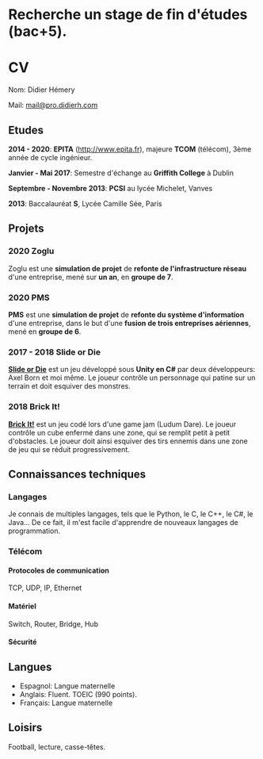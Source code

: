 # Recherche un stage de fin d'études (bac+5).

# CV
Nom: Didier Hémery

Mail: [mail@pro.didierh.com](mail@pro.didierh.com)

## Etudes
**2014 - 2020**: **EPITA** (http://www.epita.fr), majeure **TCOM** (télécom), 3ème année de cycle ingénieur.

**Janvier - Mai 2017**: Semestre d'échange au **Griffith College** à Dublin

**Septembre - Novembre 2013**: **PCSI** au lycée Michelet, Vanves

**2013**: Baccalauréat **S**, Lycée Camille Sée, Paris

## Projets
### 2020 Zoglu
Zoglu est une **simulation de projet** de **refonte de l'infrastructure réseau** d'une entreprise, mené sur **un an**, en **groupe de 7**.

### 2020 PMS
**PMS** est une **simulation de projet** de **refonte du système d'information** d'une entreprise, dans le but d'une **fusion de trois entreprises aériennes**, mené en **groupe de 6**.

### 2017 - 2018 Slide or Die
**[Slide or Die](https://axelvborn.itch.io/slidedemo)** est un jeu développé sous **Unity en C#** par deux développeurs: Axel Born et moi même. Le joueur contrôle un personnage qui patine sur un terrain et doit esquiver des monstres.

### 2018 Brick It!
**[Brick It!](https://axelvborn.itch.io/brick-it)** est un jeu codé lors d'une game jam (Ludum Dare). Le joueur contrôle un cube enfermé dans une zone, qui se remplit petit à petit d'obstacles. Le joueur doit ainsi esquiver des tirs ennemis dans une zone de jeu qui se réduit progressivement.

## Connaissances techniques
### Langages
Je connais de multiples langages, tels que le Python, le C, le C++, le C#, le Java... De ce fait, il m'est facile d'apprendre de nouveaux langages de programmation.

### Télécom
#### Protocoles de communication
TCP, UDP, IP, Ethernet

#### Matériel
Switch, Router, Bridge, Hub
#### Sécurité

## Langues
- Espagnol: Langue maternelle
- Anglais: Fluent. TOEIC (990 points).
- Français: Langue maternelle

## Loisirs
Football, lecture, casse-têtes.
